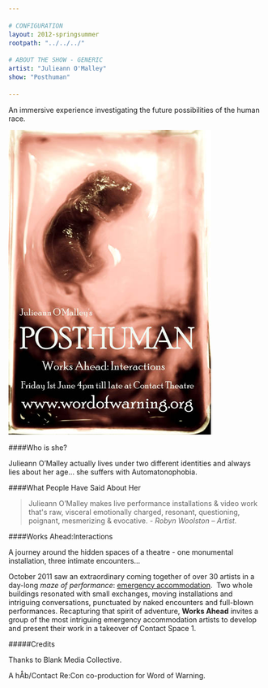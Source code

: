 ```yaml
---

# CONFIGURATION
layout: 2012-springsummer
rootpath: "../../../"

# ABOUT THE SHOW - GENERIC
artist: "Julieann O'Malley"
show: "Posthuman"

---
```


An immersive experience investigating the future possibilities of the human race.    

![julieann](w10julieann2.jpg)

####Who is she? 

Julieann O’Malley actually lives under two different identities and always lies about her age… she suffers with Automatonophobia.     

####What People Have Said About Her 

>Julieann O’Malley makes live performance installations & video work that's raw, visceral emotionally charged, resonant, questioning, poignant, mesmerizing & evocative. - *Robyn Woolston – Artist.*    

####Works Ahead:Interactions

A journey around the hidden spaces of a theatre - one monumental installation, three intimate encounters... 

October 2011 saw an extraordinary coming together of over 30 artists in a day-long *maze of performance*: [emergency accommodation](http://emergencymcr.org/).  Two whole buildings resonated with small exchanges, moving installations and intriguing conversations, punctuated by naked encounters and full-blown performances. Recapturing that spirit of adventure, **Works Ahead** invites a group of the most intriguing emergency accommodation artists to develop and present their work in a takeover of Contact Space 1. 

#####Credits

Thanks to Blank Media Collective.

A hÅb/Contact Re:Con co-production for Word of Warning.